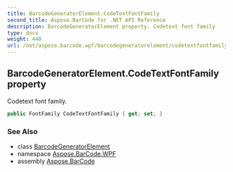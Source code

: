 ```yaml
---
title: BarcodeGeneratorElement.CodeTextFontFamily
second_title: Aspose.BarCode for .NET API Reference
description: BarcodeGeneratorElement property. Codetext font family
type: docs
weight: 440
url: /net/aspose.barcode.wpf/barcodegeneratorelement/codetextfontfamily/
---
```

## BarcodeGeneratorElement.CodeTextFontFamily property

Codetext font family.

```csharp
public FontFamily CodeTextFontFamily { get; set; }
```

### See Also

* class [BarcodeGeneratorElement](../)
* namespace [Aspose.BarCode.WPF](../../barcodegeneratorelement/)
* assembly [Aspose.BarCode](../../../)


